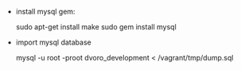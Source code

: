 * install mysql gem: 

    sudo apt-get install make
    sudo gem install mysql

* import mysql database

    mysql -u root -proot dvoro_development < /vagrant/tmp/dump.sql 